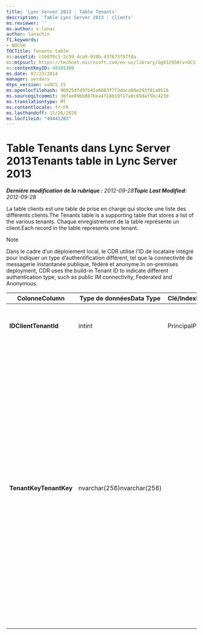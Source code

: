 ```yaml
---
title: 'Lync Server 2013 : Table Tenants'
description: 'Table Lync Server 2013 : clients'
ms.reviewer: ''
ms.author: v-lanac
author: lanachin
f1.keywords:
- NOCSH
TOCTitle: Tenants table
ms:assetid: c1b070c1-2c59-4ca9-910b-43f673f97fda
ms:mtpsurl: https://technet.microsoft.com/en-us/library/Gg412950(v=OCS.15)
ms:contentKeyID: 48185309
ms.date: 07/23/2014
manager: serdars
mtps_version: v=OCS.15
ms.openlocfilehash: 96025dfd9fb42a6083f7f3daca98e243f01a8516
ms.sourcegitcommit: 36fee89bb887bea4f18b19f17a8c69daf5bc423d
ms.translationtype: MT
ms.contentlocale: fr-FR
ms.lasthandoff: 11/26/2020
ms.locfileid: "49441283"
---
```

# <a name="tenants-table-in-lync-server-2013"></a><span data-ttu-id="68f84-103">Table Tenants dans Lync Server 2013</span><span class="sxs-lookup"><span data-stu-id="68f84-103">Tenants table in Lync Server 2013</span></span>

<div data-xmlns="http://www.w3.org/1999/xhtml">

<div class="topic" data-xmlns="http://www.w3.org/1999/xhtml" data-msxsl="urn:schemas-microsoft-com:xslt" data-cs="https://msdn.microsoft.com/">

<div data-asp="https://msdn2.microsoft.com/asp">



</div>

<div id="mainSection">

<div id="mainBody"><span data-ttu-id="68f84-104">

<span> </span></span><span class="sxs-lookup"><span data-stu-id="68f84-104">

<span> </span></span></span>

<span data-ttu-id="68f84-105">_**Dernière modification de la rubrique :** 2012-09-28_</span><span class="sxs-lookup"><span data-stu-id="68f84-105">_**Topic Last Modified:** 2012-09-28_</span></span>

<span data-ttu-id="68f84-106">La table clients est une table de prise en charge qui stocke une liste des différents clients.</span><span class="sxs-lookup"><span data-stu-id="68f84-106">The Tenants table is a supporting table that stores a list of the various tenants.</span></span> <span data-ttu-id="68f84-107">Chaque enregistrement de la table représente un client.</span><span class="sxs-lookup"><span data-stu-id="68f84-107">Each record in the table represents one tenant.</span></span>

<div>


> [!NOTE]  
> <span data-ttu-id="68f84-108">Dans le cadre d’un déploiement local, le CDR utilise l’ID de locataire intégré pour indiquer un type d’authentification différent, tel que la connectivité de messagerie instantanée publique, fédéré et anonyme.</span><span class="sxs-lookup"><span data-stu-id="68f84-108">In on-premises deployment, CDR uses the build-in Tenant ID to indicate different authentication type, such as public IM connectivity, Federated and Anonymous.</span></span>



</div>


<table>
<colgroup>
<col style="width: 25%" />
<col style="width: 25%" />
<col style="width: 25%" />
<col style="width: 25%" />
</colgroup>
<thead>
<tr class="header">
<th><span data-ttu-id="68f84-109">Colonne</span><span class="sxs-lookup"><span data-stu-id="68f84-109">Column</span></span></th>
<th><span data-ttu-id="68f84-110">Type de données</span><span class="sxs-lookup"><span data-stu-id="68f84-110">Data Type</span></span></th>
<th><span data-ttu-id="68f84-111">Clé/Index</span><span class="sxs-lookup"><span data-stu-id="68f84-111">Key/Index</span></span></th>
<th><span data-ttu-id="68f84-112">Détails</span><span class="sxs-lookup"><span data-stu-id="68f84-112">Details</span></span></th>
</tr>
</thead>
<tbody>
<tr class="odd">
<td><p><span data-ttu-id="68f84-113"><strong>IDClient</strong></span><span class="sxs-lookup"><span data-stu-id="68f84-113"><strong>TenantId</strong></span></span></p></td>
<td><p><span data-ttu-id="68f84-114">int</span><span class="sxs-lookup"><span data-stu-id="68f84-114">int</span></span></p></td>
<td><p><span data-ttu-id="68f84-115">Principal</span><span class="sxs-lookup"><span data-stu-id="68f84-115">Primary</span></span></p></td>
<td><p><span data-ttu-id="68f84-116">Numéro unique identifiant cet ID de client.</span><span class="sxs-lookup"><span data-stu-id="68f84-116">Unique number identifying this Tenant ID.</span></span></p></td>
</tr>
<tr class="even">
<td><p><span data-ttu-id="68f84-117"><strong>TenantKey</strong></span><span class="sxs-lookup"><span data-stu-id="68f84-117"><strong>TenantKey</strong></span></span></p></td>
<td><p><span data-ttu-id="68f84-118">nvarchar(256)</span><span class="sxs-lookup"><span data-stu-id="68f84-118">nvarchar(256)</span></span></p></td>
<td></td>
<td><p><span data-ttu-id="68f84-119">Valeurs autorisées :</span><span class="sxs-lookup"><span data-stu-id="68f84-119">Allowed values:</span></span></p>
<ul>
<li><p><span data-ttu-id="68f84-120">00000000-0000-0000-0000-000000000000-entreprise</span><span class="sxs-lookup"><span data-stu-id="68f84-120">00000000-0000-0000-0000-000000000000 – Enterprise</span></span></p></li>
<li><p><span data-ttu-id="68f84-121">00000000-0000-0000-0000-000000000001-Federated</span><span class="sxs-lookup"><span data-stu-id="68f84-121">00000000-0000-0000-0000-000000000001 – Federated</span></span></p></li>
<li><p><span data-ttu-id="68f84-122">00000000-0000-0000-0000-000000000002-anonyme</span><span class="sxs-lookup"><span data-stu-id="68f84-122">00000000-0000-0000-0000-000000000002 – Anonymous</span></span></p></li>
<li><p><span data-ttu-id="68f84-123">00000000-0000-0000-0000-000000000003-connectivité PIC (Public IM Connectivity)</span><span class="sxs-lookup"><span data-stu-id="68f84-123">00000000-0000-0000-0000-000000000003 – Public IM connectivity</span></span></p></li>
</ul></td>
</tr>
</tbody>
</table><span data-ttu-id="68f84-124">


</div>

<span> </span>

</div>

</div>

</span><span class="sxs-lookup"><span data-stu-id="68f84-124">


</div>

<span> </span>

</div>

</div>

</span></span></div>

